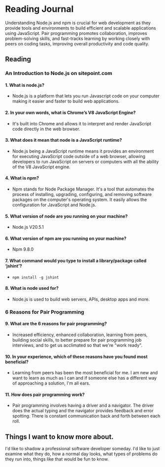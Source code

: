 # Reading Journal

Understanding Node.js and npm is crucial for web development as they provide tools and environments to build efficient and scalable applications using JavaScript. Pair programming promotes collaboration, improves problem-solving skills, and fast-tracks learning by working closely with peers on coding tasks, improving overall productivity and code quality.

## Reading

### An Introduction to Node.js on sitepoint.com

#### 1. What is node.js?

- Node.js is a platform that lets you run Javascript code on your computer making it easier and faster to build web applications.

#### 2. In your own words, what is Chrome’s V8 JavaScript Engine?

- It's built into Chrome and allows it to interpret and render JavaScript code directly in the web browser.

#### 3. What does it mean that node is a JavaScript runtime?

- Node.js being a JavaScript runtime means it provides an environment for executing JavaScript code outside of a web browser, allowing developers to run JavaScript on servers or computers with all the ability of the V8 JavaScript  engine.

#### 4. What is npm?

- Npm stands for Node Package Manager. It's a tool that automates the process of installing, upgrading, configuring, and removing software packages on the computer's operating system. It easily allows the configuration for JavaScript and Node.js.

#### 5. What version of node are you running on your machine?

- Node.js V20.5.1

#### 6. What version of npm are you running on your machine?

- Npm 9.8.0

#### 7. What command would you type to install a library/package called ‘jshint’?

- `npm install -g jshint`

#### 8. What is node used for?

- Node.js is used to build web servers, APIs, desktop apps and more.

### 6 Reasons for Pair Programming

#### 9. What are the 6 reasons for pair programming?

- Increased efficiency, enhanced collaboration, learning from peers, building social skills, to better prepare for pair programming job interviews, and to get us acclimated so that we're "work ready".

#### 10. In your experience, which of these reasons have you found most beneficial?

- Learning from peers has been the most beneficial for me. I am new and want to learn as much as I can and if someone else has a different way of approaching a solution, I'm all ears.

#### 11. How does pair programming work?

- Pair programming involves having a driver and a navigator. The driver does the actual typing and the navigator provides feedback and error spotting. There is constant communication back and forth between each roll.

## Things I want to know more about.

I'd like to shadow a professional software developer someday. I'd like to just examine what they do, how a normal day looks, what types of problems do they run into, things like that would be fun to know.
